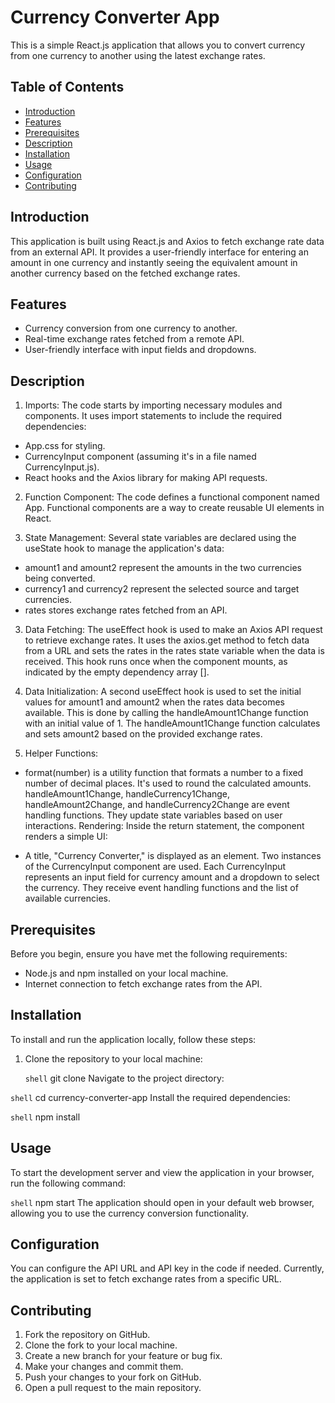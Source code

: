 # Currency Converter App

This is a simple React.js application that allows you to convert currency from one currency to another using the latest exchange rates.

## Table of Contents
- [Introduction](#introduction)
- [Features](#features)
- [Prerequisites](#prerequisites)
- [Description](#description)
- [Installation](#installation)
- [Usage](#usage)
- [Configuration](#configuration)
- [Contributing](#contributing)

## Introduction

This application is built using React.js and Axios to fetch exchange rate data from an external API. It provides a user-friendly interface for entering an amount in one currency and instantly seeing the equivalent amount in another currency based on the fetched exchange rates.

## Features

- Currency conversion from one currency to another.
- Real-time exchange rates fetched from a remote API.
- User-friendly interface with input fields and dropdowns.

## Description
1. Imports: The code starts by importing necessary modules and components. It uses import statements to include the required dependencies:

- App.css for styling.
- CurrencyInput component (assuming it's in a file named CurrencyInput.js).
- React hooks and the Axios library for making API requests.
  
2. Function Component: The code defines a functional component named App. Functional components are a way to create reusable UI elements in React.

3. State Management: Several state variables are declared using the useState hook to manage the application's data:
   
- amount1 and amount2 represent the amounts in the two currencies being converted.
- currency1 and currency2 represent the selected source and target currencies.
- rates stores exchange rates fetched from an API.
  
3. Data Fetching: The useEffect hook is used to make an Axios API request to retrieve exchange rates. It uses the axios.get method to fetch data from a URL and sets the rates in the rates state variable when the data is received. This hook runs once when the component mounts, as indicated by the empty dependency array [].

4. Data Initialization: A second useEffect hook is used to set the initial values for amount1 and amount2 when the rates data becomes available. This is done by calling the handleAmount1Change function with an initial value of 1. The handleAmount1Change function calculates and sets amount2 based on the provided exchange rates.

5. Helper Functions:

- format(number) is a utility function that formats a number to a fixed number of decimal places. It's used to round the calculated amounts.
handleAmount1Change, handleCurrency1Change, handleAmount2Change, and handleCurrency2Change are event handling functions. They update state variables based on user interactions.
Rendering: Inside the return statement, the component renders a simple UI:

- A title, "Currency Converter," is displayed as an element.
Two instances of the CurrencyInput component are used. Each CurrencyInput represents an input field for currency amount and a dropdown to select the currency. They receive event handling functions and the list of available currencies.

## Prerequisites

Before you begin, ensure you have met the following requirements:

- Node.js and npm installed on your local machine.
- Internet connection to fetch exchange rates from the API.

## Installation

To install and run the application locally, follow these steps:

1. Clone the repository to your local machine:

   ```shell```
   git clone <repository-url>
Navigate to the project directory:

```shell```
cd currency-converter-app
Install the required dependencies:

```shell```
npm install

## Usage
To start the development server and view the application in your browser, run the following command:

```shell```
npm start
The application should open in your default web browser, allowing you to use the currency conversion functionality.

## Configuration
You can configure the API URL and API key in the code if needed. Currently, the application is set to fetch exchange rates from a specific URL.

## Contributing
1. Fork the repository on GitHub.
2. Clone the fork to your local machine.
3. Create a new branch for your feature or bug fix.
4. Make your changes and commit them.
5. Push your changes to your fork on GitHub.
6. Open a pull request to the main repository.
